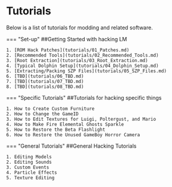 # Tutorials 
Below is a list of tutorials for modding and related software.



=== "Set-up"
    ##Getting Started with hacking LM
    
    1. [ROM Hack Patches](tutorials/01_Patches.md)
    2. [Recommended Tools](tutorials/02_Recommended_Tools.md)
    3. [Root Extraction](tutorials/03_Root_Extraction.md)
    4. [Typical Dolphin Setup](tutorials/04_Dolphin_Setup.md)
    5. [Extracting/Packing SZP Files](tutorials/05_SZP_Files.md)
    6. [TBD](tutorials/06_TBD.md)
    7. [TBD](tutorials/07_TBD.md)
    8. [TBD](tutorials/08_TBD.md)

=== "Specific Tutorials"
    ##Tutorials for hacking specific things

    1. How to Create Custom Furniture
    2. How to Change the GameID
    3. How to Edit Textures for Luigi, Poltergust, and Mario
    4. How to Make Fire Elemental Ghosts Sparkle
    5. How to Restore the Beta Flashlight
    6. How to Restore the Unused GameBoy Horror Camera

=== "General Tutorials"
    ##General Hacking Tutorials

    1. Editing Models
    2. Editing Sounds
    3. Custom Events
    4. Particle Effects
    5. Texture Editing




